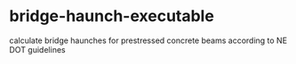 # bridge-haunch-executable
calculate bridge haunches for prestressed concrete beams according to NE DOT guidelines
